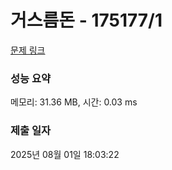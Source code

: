 # 거스름돈 - 175177/1 

[문제 링크](https://level.goorm.io/exam/175177/%EA%B1%B0%EC%8A%A4%EB%A6%84-%EB%8F%88/quiz/1) 

### 성능 요약

메모리: 31.36 MB, 시간: 0.03 ms

### 제출 일자

2025년 08월 01일 18:03:22

